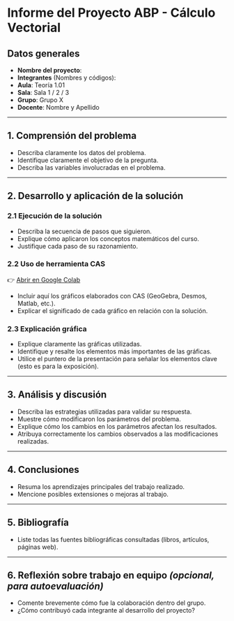 # Informe del Proyecto ABP - Cálculo Vectorial

## Datos generales

- **Nombre del proyecto**:  
- **Integrantes** (Nombres y códigos):  
- **Aula**: Teoría 1.01  
- **Sala**: Sala 1 / 2 / 3  
- **Grupo**: Grupo X
- **Docente**: Nombre y Apellido  

---

## 1. Comprensión del problema 
- Describa claramente los datos del problema.
- Identifique claramente el objetivo de la pregunta.
- Describa las variables involucradas en el problema.

---

## 2. Desarrollo y aplicación de la solución 

### 2.1 Ejecución de la solución

- Describa la secuencia de pasos que siguieron.
- Explique cómo aplicaron los conceptos matemáticos del curso.
- Justifique cada paso de su razonamiento.

### 2.2 Uso de herramienta CAS

  👉 [Abrir en Google Colab](https://colab.research.google.com/github/tu_usuario/tu_repositorio/blob/main/demo_animacion.ipynb)

- Incluir aquí los gráficos elaborados con CAS (GeoGebra, Desmos, Matlab, etc.).
- Explicar el significado de cada gráfico en relación con la solución.

### 2.3 Explicación gráfica

- Explique claramente las gráficas utilizadas.
- Identifique y resalte los elementos más importantes de las gráficas.
- Utilice el puntero de la presentación para señalar los elementos clave (esto es para la exposición).

---

## 3. Análisis y discusión

- Describa las estrategias utilizadas para validar su respuesta.
- Muestre cómo modificaron los parámetros del problema.
- Explique cómo los cambios en los parámetros afectan los resultados.
- Atribuya correctamente los cambios observados a las modificaciones realizadas.

---

## 4. Conclusiones

- Resuma los aprendizajes principales del trabajo realizado.
- Mencione posibles extensiones o mejoras al trabajo.

---

## 5. Bibliografía

- Liste todas las fuentes bibliográficas consultadas (libros, artículos, páginas web).

---

## 6. Reflexión sobre trabajo en equipo *(opcional, para autoevaluación)*

- Comente brevemente cómo fue la colaboración dentro del grupo.
- ¿Cómo contribuyó cada integrante al desarrollo del proyecto?


